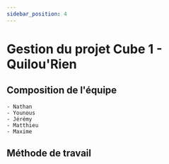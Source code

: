 ```yaml
---
sidebar_position: 4
---
```


# Gestion du projet Cube 1 - Quilou'Rien

## Composition de l'équipe
    - Nathan 
    - Younous
    - Jérémy
    - Matthieu
    - Maxime

## Méthode de travail 

